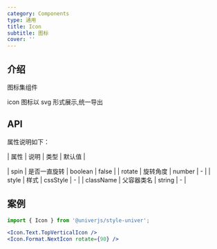 ```yaml
---
category: Components
type: 通用
title: Icon
subtitle: 图标
cover: ''
---
```


## 介绍

图标集组件

icon 图标以 svg 形式展示,统一导出

## API

属性说明如下：

| 属性 | 说明 | 类型 | 默认值 |

| spin | 是否一直旋转 | boolean | false |
| rotate | 旋转角度 | number | - |
| style | 样式 | cssStyle | - |
| className | 父容器类名 | string | - |

## 案例

```jsx
import { Icon } from '@univerjs/style-univer';

<Icon.Text.TopVerticalIcon />
<Icon.Format.NextIcon rotate={90} />

```
